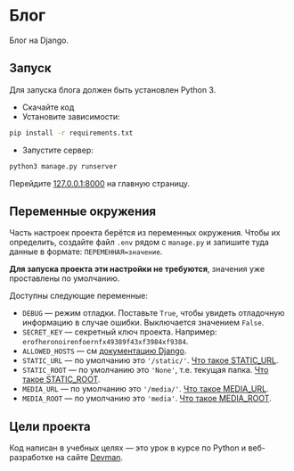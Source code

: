 # Блог

Блог на Django.

## Запуск

Для запуска блога должен быть установлен Python 3.

- Скачайте код
- Установите зависимости:

```bash
pip install -r requirements.txt
```

- Запустите сервер:

```bash
python3 manage.py runserver
```

Перейдите [127.0.0.1:8000](http://127.0.0.1:8000) на главную страницу.

## Переменные окружения

Часть настроек проекта берётся из переменных окружения. Чтобы их определить, создайте файл `.env` рядом с `manage.py` и запишите туда данные в формате: `ПЕРЕМЕННАЯ=значение`.

**Для запуска проекта эти настройки не требуются**, значения уже проставлены по умолчанию.

Доступны следующие переменные:

- `DEBUG` — режим отладки. Поставьте `True`, чтобы увидеть отладочную информацию в случае ошибки. Выключается значением `False`.
- `SECRET_KEY` — секретный ключ проекта. Например: `erofheronoirenfoernfx49389f43xf3984xf9384`.
- `ALLOWED_HOSTS` — см [документацию Django](https://docs.djangoproject.com/en/3.1/ref/settings/#allowed-hosts).
- `STATIC_URL` — по умолчанию это `'/static/'`. [Что такое STATIC_URL](https://docs.djangoproject.com/en/3.0/ref/settings/#std:setting-STATIC_URL).
- `STATIC_ROOT` — по умолчанию это `'None'`, т.е. текущая папка. [Что такое STATIC_ROOT](https://docs.djangoproject.com/en/3.0/ref/settings/#std:setting-STATIC_ROOT).
- `MEDIA_URL` — по умолчанию это `'/media/'`. [Что такое MEDIA_URL](https://docs.djangoproject.com/en/3.0/ref/settings/#std:setting-MEDIA_URL).
- `MEDIA_ROOT` — по умолчанию это `'media'`. [Что такое MEDIA_ROOT](https://docs.djangoproject.com/en/3.0/ref/settings/#std:setting-MEDIA_ROOT).

## Цели проекта

Код написан в учебных целях — это урок в курсе по Python и веб-разработке на сайте [Devman](https://dvmn.org).
